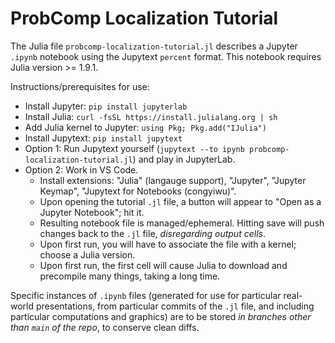 # ProbComp Localization Tutorial

The Julia file `probcomp-localization-tutorial.jl` describes a Jupyter `.ipynb` notebook using the Jupytext `percent` format.  This notebook requires Julia version >= 1.9.1.

Instructions/prerequisites for use:
* Install Jupyter: `pip install jupyterlab`
* Install Julia: `curl -fsSL https://install.julialang.org | sh`
* Add Julia kernel to Jupyter: `using Pkg; Pkg.add("IJulia")`
* Install Jupytext: `pip install jupytext`
* Option 1: Run Jupytext yourself (`jupytext --to ipynb probcomp-localization-tutorial.jl`) and play in JupyterLab.
* Option 2: Work in VS Code.
  * Install extensions: "Julia" (langauge support), "Jupyter", "Jupyter Keymap", "Jupytext for Notebooks (congyiwu)".
  * Upon opening the tutorial `.jl` file, a button will appear to "Open as a Jupyter Notebook"; hit it.
  * Resulting notebook file is managed/ephemeral.  Hitting save will push changes back to the `.jl` file, *disregarding output cells*.
  * Upon first run, you will have to associate the file with a kernel; choose a Julia version.
  * Upon first run, the first cell will cause Julia to download and precompile many things, taking a long time.

Specific instances of `.ipynb` files (generated for use for particular real-world presentations, from particular commits of the `.jl` file, and including particular computations and graphics) are to be stored *in branches other than `main` of the repo*, to conserve clean diffs.
